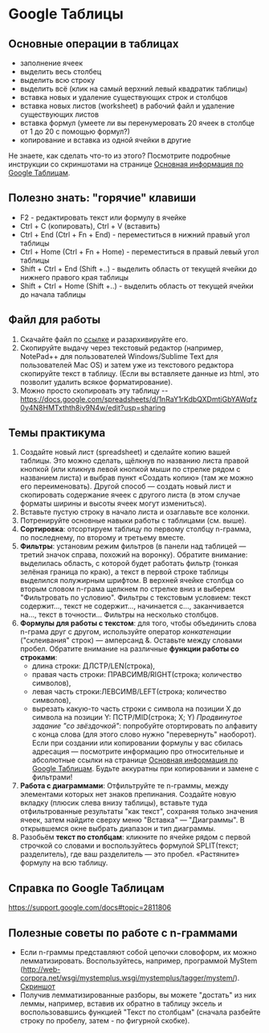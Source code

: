 # Google Таблицы

## Основные операции в таблицах
* заполнение ячеек
* выделить весь столбец
* выделить всю строку
* выделить всё (клик на самый верхний левый квадратик таблицы)
* вставка новых и удаление существующих строк и столбцов
* вставка новых листов (worksheet) в рабочий файл и удаление существующих листов
* вставка формул (умеете ли вы перенумеровать 20 ячеек в столбце от 1 до 20 с помощью формул?)
* копирование и вставка из одной ячейки в другие

Не знаете, как сделать что-то из этого? Посмотрите подробные инструкции со скриншотами на странице [Основная информация по Google Таблицам](https://github.com/ElizavetaKuzmenko/Programming-and-computer-instruments/blob/master/Google-Spreadsheets-basic.md).

## Полезно знать: "горячие" клавиши
* F2 - редактировать текст или формулу в ячейке
* Ctrl + C (копировать), Ctrl + V (вставить)
* Ctrl + End (Ctrl + Fn + End) - переместиться в нижний правый угол таблицы
* Ctrl + Home (Ctrl + Fn + Home) - переместиться в правый левый угол таблицы
* Shift + Ctrl + End (Shift +..) - выделить область от текущей ячейки до нижнего правого края таблицы
* Shift + Ctrl + Home (Shift +..) - выделить область от текущей ячейки до начала таблицы

##  Файл для работы
1. Скачайте файл по [ссылке](http://hseinstruments.wikispaces.com/file/view/3grams-100.txt.zip/561168961/3grams-100.txt.zip) и разархивируйте его.
2. Скопируйте выдачу через текстовый редактор (например, NotePad++ для пользователей Windows/Sublime Text для пользователей Mac OS) и затем уже из текстового редактора скопируйте текст в таблицу. (Если вы вставляете данные из html, это позволит удалить всякое форматирование).
3. Можно просто скопировать эту таблицу -- https://docs.google.com/spreadsheets/d/1nRaY1rKdbQXDmtiGbYAWqfz0y4N8HMTxthth8iv9N4w/edit?usp=sharing

## Темы практикума
1. Создайте новый лист (spreadsheet) и сделайте копию вашей таблицы. Это можно сделать, щёлкнув по названию листа правой кнопкой (или кликнув левой кнопкой мыши по стрелке рядом с названием листа) и выбрав пункт «Создать копию» (там же можно его переименовать). 
Другой способ — создать новый лист и скопировать содержание ячеек с другого листа (в этом случае форматы ширины и высоты ячеек могут измениться).
2. Вставьте пустую строку в начало листа и озаглавьте все колонки.
3. Потренируйте основные навыки работы с таблицами (см. выше).
4. **Сортировка**: отсортируем таблицу по первому столбцу n-грамма, по последнему, по второму и третьему вместе.
5. **Фильтры**: установим режим фильтров (в панели над таблицей — третий значок справа, похожий на воронку). Обратите внимание: выделилась область, с которой будет работать фильтр (тонкая зелёная граница по краю), а текст в первой строке таблицы выделился полужирным шрифтом.
В верхней ячейке столбца со вторым словом n-грама щелкнем по стрелке вниз и выберем "Фильтровать по условию".
Фильтры с текстовым условием: текст содержит..., текст не содержит..., начинается с..., заканчивается на..., текст в точности…
Фильтры на несколько столбцов.
6. **Формулы для работы с текстом**: для того, чтобы объединить слова n-грама друг с другом, используйте оператор *конкатенации* ("склеивания" строк) — амперсанд &. Оставьте между словами пробел.
Обратите внимание на различные **функции работы со строками**:
	* длина строки: ДЛСТР/LEN(строка),
	* правая часть строки: ПРАВСИМВ/RIGHT(строка; количество символов),
	* левая часть строки:ЛЕВСИМВ/LEFT(строка; количество символов),
	* вырезать какую-то часть строки с символа на позиции X до символа на позиции Y: ПСТР/MID(строка; X; Y)
*Продвинутое задание "со звёздочкой"*: попробуйте отортировать по алфавиту с конца слова (для этого слово нужно "перевернуть" наоборот).
Если при создании или копировании формулы у вас сбилась адресация — посмотрите информацию про относительные и абсолютные ссылки на странице [Основная информация по Google Таблицам](../master/Google-Spreadsheets-basic.md).
Будьте аккуратны при копировании и замене с фильтрами!
7. **Работа с диаграммами**: Отфильтруйте те n-граммы, между элементами которых нет знаков препинания. Создайте новую вкладку (плюсик слева внизу таблицы), вставьте туда отфильтрованные результаты "как текст", сохраняя только значения ячеек, затем найдите сверху меню "Вставка" — "Диаграммы". В открывшемся окне выбрать диапазон и тип диаграммы.
8. Разобьём **текст по столбцам**: кликните по ячейке рядом с первой строчкой со словами и воспользуйтесь формулой SPLIT(текст; разделитель), где ваш разделитель — это пробел. «Растяните» формулу на всю таблицу.



## Справка по Google Таблицам
https://support.google.com/docs#topic=2811806

## Полезные советы по работе с n-граммами
* Если n-граммы представляют собой цепочки словоформ, их можно лемматизировать. Воспользуйтесь, например, программой MyStem (http://web-corpora.net/wsgi/mystemplus.wsgi/mystemplus/tagger/mystem/). [Скриншот](https://olesar.github.io/KILI/img/Mystem1.png)
* Получив лемматизированные разборы, вы можете "достать" из них леммы, например, вставив их обратно в таблицу эксель и воспользовавшись функцией "Текст по столбцам" (сначала разбейте строку по пробелу, затем - по фигурной скобке).
